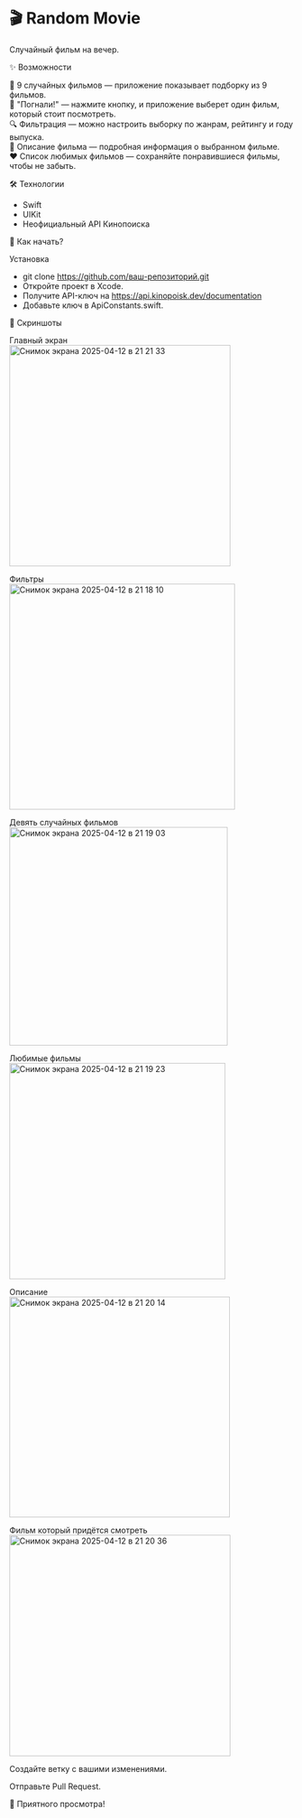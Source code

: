 # 🎬 Random Movie  
Случайный фильм на вечер.

✨ Возможности  

🎲 9 случайных фильмов — приложение показывает подборку из 9 фильмов.  
🚀 "Погнали!" — нажмите кнопку, и приложение выберет один фильм, который стоит посмотреть.  
🔍 Фильтрация — можно настроить выборку по жанрам, рейтингу и году выпуска.  
📖 Описание фильма — подробная информация о выбранном фильме.  
❤️ Список любимых фильмов — сохраняйте понравившиеся фильмы, чтобы не забыть.

🛠 Технологии

- Swift  
- UIKit  
- Неофициальный API Кинопоиска

🚀 Как начать?

Установка  
 
- git clone https://github.com/ваш-репозиторий.git  
- Откройте проект в Xcode.   
- Получите API-ключ на https://api.kinopoisk.dev/documentation  
- Добавьте ключ в ApiConstants.swift.

📸 Скриншоты

Главный экран  
<img width="392" alt="Снимок экрана 2025-04-12 в 21 21 33" src="https://github.com/user-attachments/assets/d64ec686-8f14-4a5f-9ed4-d0c73dd0c7b4" />

Фильтры  
<img width="400" alt="Снимок экрана 2025-04-12 в 21 18 10" src="https://github.com/user-attachments/assets/2ab49273-dc34-49ea-8a40-99935876ceac" />

Девять случайных фильмов  
<img width="387" alt="Снимок экрана 2025-04-12 в 21 19 03" src="https://github.com/user-attachments/assets/bccc4058-d9f3-41e6-a821-6862c52dc50b" />

Любимые фильмы  
<img width="383" alt="Снимок экрана 2025-04-12 в 21 19 23" src="https://github.com/user-attachments/assets/6acb64e7-1b58-4df9-b245-549210e2c7c2" />

Описание  
<img width="391" alt="Снимок экрана 2025-04-12 в 21 20 14" src="https://github.com/user-attachments/assets/87782c81-a629-4ced-9583-c0d5f665bd2a" />

Фильм который придётся смотреть  
<img width="392" alt="Снимок экрана 2025-04-12 в 21 20 36" src="https://github.com/user-attachments/assets/b76b6ba2-a36c-48c8-b759-36c147e816bc" />

Создайте ветку с вашими изменениями.

Отправьте Pull Request.

🎉 Приятного просмотра!

